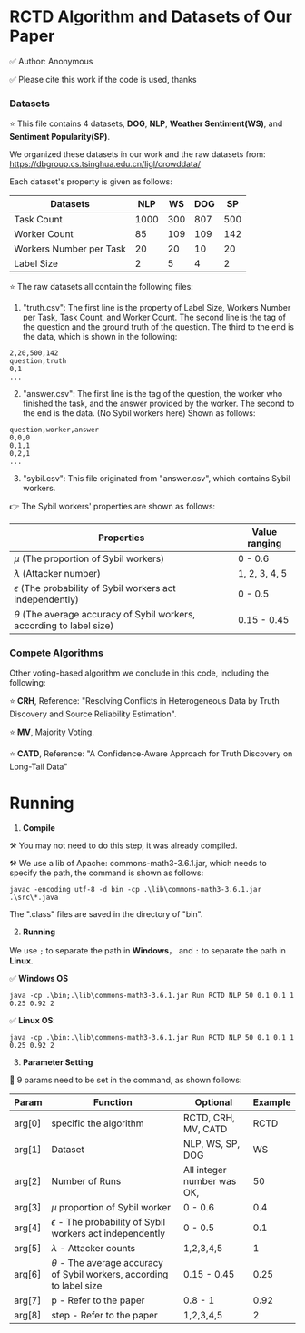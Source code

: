# RCTD Algorithm and Datasets of Our Paper

✅ Author: Anonymous

✅ Please cite this work if the code is used, thanks

### Datasets

⭐ This file contains 4 datasets, **DOG**, **NLP**, **Weather Sentiment(WS)**, and **Sentiment Popularity(SP)**.

We organized these datasets in our work and the raw datasets from: https://dbgroup.cs.tsinghua.edu.cn/ligl/crowddata/

Each dataset's property is given as follows:

| Datasets                | **NLP** | WS   | DOG  | SP   |
| ----------------------- | ------- | ---- | ---- | ---- |
| Task Count              | 1000    | 300  | 807  | 500  |
| Worker Count            | 85      | 109  | 109  | 142  |
| Workers Number per Task | 20      | 20   | 10   | 20   |
| Label Size              | 2       | 5    | 4    | 2    |

⭐ The raw datasets all contain the following files:

1. "truth.csv": The first line is the property of Label Size, Workers Number per Task, Task Count, and Worker Count. The second line is the tag of the question and the ground truth of the question. The third to the end is the data, which is shown in the following:

```
2,20,500,142
question,truth
0,1
...
```

2. "answer.csv": The first line is the tag of the question, the worker who finished the task, and the answer provided by the worker. The second to the end is the data. (No Sybil workers here) Shown as follows:

```
question,worker,answer
0,0,0
0,1,1
0,2,1
...
```

3. "sybil.csv": This file originated from "answer.csv", which contains Sybil workers.

👉 The Sybil workers' properties are shown as follows:

| Properties                                                   | Value ranging |
| ------------------------------------------------------------ | ------------- |
| $\mu$ (The proportion of Sybil workers)                      | 0 - 0.6       |
| $\lambda$ (Attacker number)                                  | 1, 2, 3, 4, 5 |
| $\epsilon$ (The probability of Sybil workers act independently) | 0 - 0.5       |
| $\theta$ (The average accuracy of Sybil workers, according to label size) | 0.15 - 0.45   |

### Compete Algorithms

Other voting-based algorithm we conclude in this code, including the following:

⭐ **CRH**, Reference: "Resolving Conflicts in Heterogeneous Data by Truth Discovery and Source Reliability Estimation".

⭐ **MV**, Majority Voting.

⭐ **CATD**, Reference: "A Confidence-Aware Approach for Truth Discovery on Long-Tail Data"

# Running

1.  **Compile**

⚒️ You may not need to do this step, it was already compiled.

⚒️ We use a lib of Apache: commons-math3-3.6.1.jar, which needs to specify the path, the command is shown as follows:

```
javac -encoding utf-8 -d bin -cp .\lib\commons-math3-3.6.1.jar .\src\*.java
```

The ".class" files are saved in the directory of "bin".



2. **Running**

We use `;` to separate the path in **Windows**， and `:` to separate the path in **Linux**.

✅ **Windows OS**

```
java -cp .\bin;.\lib\commons-math3-3.6.1.jar Run RCTD NLP 50 0.1 0.1 1 0.25 0.92 2
```

✅ **Linux OS**:

```
java -cp .\bin:.\lib\commons-math3-3.6.1.jar Run RCTD NLP 50 0.1 0.1 1 0.25 0.92 2
```



3. **Parameter Setting**

🚩 9 params need to be set in the command, as shown follows:

| Param  | Function                                                     | Optional                   | Example |
| ------ | ------------------------------------------------------------ | -------------------------- | ------- |
| arg[0] | specific the algorithm                                       | RCTD, CRH, MV, CATD        | RCTD    |
| arg[1] | Dataset                                                      | NLP, WS, SP, DOG           | WS      |
| arg[2] | Number of Runs                                               | All integer number was OK, | 50      |
| arg[3] | $\mu$ proportion of Sybil worker                             | 0 - 0.6                    | 0.4     |
| arg[4] | $\epsilon$ - The probability of Sybil workers act independently | 0 - 0.5                    | 0.1     |
| arg[5] | $\lambda$ - Attacker counts                                  | 1,2,3,4,5                  | 1       |
| arg[6] | $\theta$ - The average accuracy of Sybil workers, according to label size | 0.15 - 0.45                | 0.25    |
| arg[7] | p - Refer to the paper                                       | 0.8 - 1                    | 0.92    |
| arg[8] | step - Refer to the paper                                    | 1,2,3,4,5                  | 2       |

